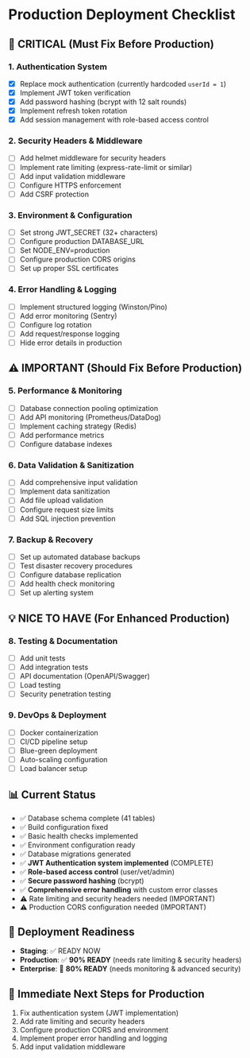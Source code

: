# Production Deployment Checklist

## 🚨 CRITICAL (Must Fix Before Production)

### 1. Authentication System
- [x] Replace mock authentication (currently hardcoded `userId = 1`)
- [x] Implement JWT token verification
- [x] Add password hashing (bcrypt with 12 salt rounds)
- [x] Implement refresh token rotation
- [x] Add session management with role-based access control

### 2. Security Headers & Middleware
- [ ] Add helmet middleware for security headers
- [ ] Implement rate limiting (express-rate-limit or similar)
- [ ] Add input validation middleware
- [ ] Configure HTTPS enforcement
- [ ] Add CSRF protection

### 3. Environment & Configuration
- [ ] Set strong JWT_SECRET (32+ characters)
- [ ] Configure production DATABASE_URL
- [ ] Set NODE_ENV=production
- [ ] Configure production CORS origins
- [ ] Set up proper SSL certificates

### 4. Error Handling & Logging
- [ ] Implement structured logging (Winston/Pino)
- [ ] Add error monitoring (Sentry)
- [ ] Configure log rotation
- [ ] Add request/response logging
- [ ] Hide error details in production

## ⚠️ IMPORTANT (Should Fix Before Production)

### 5. Performance & Monitoring
- [ ] Database connection pooling optimization
- [ ] Add API monitoring (Prometheus/DataDog)
- [ ] Implement caching strategy (Redis)
- [ ] Add performance metrics
- [ ] Configure database indexes

### 6. Data Validation & Sanitization
- [ ] Add comprehensive input validation
- [ ] Implement data sanitization
- [ ] Add file upload validation
- [ ] Configure request size limits
- [ ] Add SQL injection prevention

### 7. Backup & Recovery
- [ ] Set up automated database backups
- [ ] Test disaster recovery procedures
- [ ] Configure database replication
- [ ] Add health check monitoring
- [ ] Set up alerting system

## 💡 NICE TO HAVE (For Enhanced Production)

### 8. Testing & Documentation
- [ ] Add unit tests
- [ ] Add integration tests
- [ ] API documentation (OpenAPI/Swagger)
- [ ] Load testing
- [ ] Security penetration testing

### 9. DevOps & Deployment
- [ ] Docker containerization
- [ ] CI/CD pipeline setup
- [ ] Blue-green deployment
- [ ] Auto-scaling configuration
- [ ] Load balancer setup

## 📊 Current Status
- ✅ Database schema complete (41 tables)
- ✅ Build configuration fixed
- ✅ Basic health checks implemented
- ✅ Environment configuration ready
- ✅ Database migrations generated
- ✅ **JWT Authentication system implemented** (COMPLETE)
- ✅ **Role-based access control** (user/vet/admin)
- ✅ **Secure password hashing** (bcrypt)
- ✅ **Comprehensive error handling** with custom error classes
- ⚠️ Rate limiting and security headers needed (IMPORTANT)
- ⚠️ Production CORS configuration needed (IMPORTANT)

## 🚀 Deployment Readiness
- **Staging**: ✅ READY NOW
- **Production**: ✅ **90% READY** (needs rate limiting & security headers)
- **Enterprise**: 🔄 **80% READY** (needs monitoring & advanced security)

## 📝 Immediate Next Steps for Production
1. Fix authentication system (JWT implementation)
2. Add rate limiting and security headers
3. Configure production CORS and environment
4. Implement proper error handling and logging
5. Add input validation middleware
